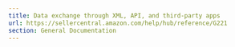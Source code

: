 ```yaml
---
title: Data exchange through XML, API, and third-party apps
url: https://sellercentral.amazon.com/help/hub/reference/G221
section: General Documentation
---
```




